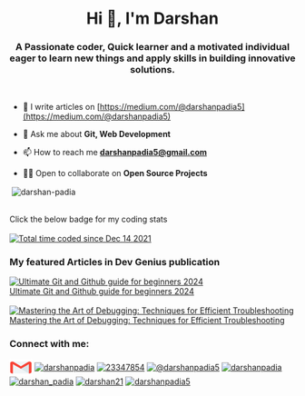<h1 align="center">Hi 👋, I'm Darshan</h1>
<h3 align="center">A Passionate coder, Quick learner and a motivated individual eager to learn new things and apply skills in building innovative solutions.</h3> <br/>

- 📝 I write articles on [https://medium.com/@darshanpadia5](https://medium.com/@darshanpadia5)

- 💬 Ask me about **Git, Web Development**

- 📫 How to reach me **darshanpadia5@gmail.com**

- 🤝🏻 Open to collaborate on **Open Source Projects**



<!-- - 📄 Know about my experiences [Darshan's Resume](https://drive.google.com/file/d/13_nqx8gtlT1iTiJOnp2msarcTmMG_QNK/view?usp=sharing)0 -->
<p>&nbsp;<img align="center" src="https://github-readme-stats.vercel.app/api?username=darshan-padia&theme=chartreuse-dark&show_icons=true&locale=en" alt="darshan-padia" /></p>
  <br/>
Click the below badge for my coding stats <br> <br>
<a href="https://wakatime.com/@0d5b68ac-b163-4bed-8181-40a8875b1148"><img src="https://wakatime.com/badge/user/0d5b68ac-b163-4bed-8181-40a8875b1148.svg" alt="Total time coded since Dec 14 2021" /></a>

<h3>My featured Articles in Dev Genius publication</h3>
<div>
  <a href="https://medium.com/dev-genius/ultimate-git-and-github-guide-for-beginners-2024-e263b14325fb" target="_blank">
    <img src="https://miro.medium.com/v2/resize:fit:120/format:webp/1*f2Q10zY0TWcYGeUbTAK7Wg.png" alt="Ultimate Git and Github guide for beginners 2024" />
  </a>
  <br/>
  <a href="https://medium.com/dev-genius/ultimate-git-and-github-guide-for-beginners-2024-e263b14325fb" target="_blank">Ultimate Git and Github guide for beginners 2024</a>
</div>
<br/>

<div>
  <a href="https://medium.com/dev-genius/mastering-the-art-of-debugging-techniques-for-efficient-troubleshooting-629c1b8f237f" target="_blank">
    <img src="https://miro.medium.com/v2/resize:fit:120/format:webp/1*Z1ByKz-p8yipswHEOzjJ-g.png"
     alt="Mastering the Art of Debugging: Techniques for Efficient Troubleshooting" />
  </a>
  <br/>
  <a href="https://medium.com/dev-genius/mastering-the-art-of-debugging-techniques-for-efficient-troubleshooting-629c1b8f237f" target="_blank">Mastering the Art of Debugging: Techniques for Efficient Troubleshooting</a>
</div>



<h3 align="left">Connect with me:</h3>
<p align="left">
<a href="darshanpadia5@gmail.com" target="blank"><img align="center" styles="padding-top:5px" src="4202011_email_gmail_mail_logo_social_icon.svg" alt="darshanpadia" height="30" width="40" /></a>
<a href="https://linkedin.com/in/darshanpadia" target="blank"><img align="center" src="https://raw.githubusercontent.com/rahuldkjain/github-profile-readme-generator/master/src/images/icons/Social/linked-in-alt.svg" alt="darshanpadia" height="30" width="40" /></a>
<a href="https://stackoverflow.com/users/23347854" target="blank"><img align="center" src="https://raw.githubusercontent.com/rahuldkjain/github-profile-readme-generator/master/src/images/icons/Social/stack-overflow.svg" alt="23347854" height="30" width="40" /></a>
<a href="https://medium.com/@darshanpadia5" target="blank"><img align="center" src="https://raw.githubusercontent.com/rahuldkjain/github-profile-readme-generator/master/src/images/icons/Social/medium.svg" alt="@darshanpadia5" height="30" width="40" /></a>
<a href="https://www.codechef.com/users/darshanpadia" target="blank"><img align="center" src="https://cdn.jsdelivr.net/npm/simple-icons@3.1.0/icons/codechef.svg" alt="darshanpadia" height="30" width="40" /></a>
<a href="https://www.hackerrank.com/darshan_padia" target="blank"><img align="center" src="https://raw.githubusercontent.com/rahuldkjain/github-profile-readme-generator/master/src/images/icons/Social/hackerrank.svg" alt="darshan_padia" height="30" width="40" /></a>
<a href="https://codeforces.com/profile/darshan21" target="blank"><img align="center" src="https://raw.githubusercontent.com/rahuldkjain/github-profile-readme-generator/master/src/images/icons/Social/codeforces.svg" alt="darshan21" height="30" width="40" /></a>
<a href="https://www.leetcode.com/darshanpadia5" target="blank"><img align="center" src="https://raw.githubusercontent.com/rahuldkjain/github-profile-readme-generator/master/src/images/icons/Social/leet-code.svg" alt="darshanpadia5" height="30" width="40" /></a>
</p>
